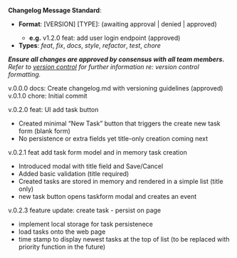 **Changelog Message Standard**:
- **Format**: [VERSION] [TYPE]: <description> (awaiting approval | denied | approved)
  - **e.g.** v1.2.0 feat: add user login endpoint (approved)
- **Types**: *feat*, *fix*, *docs*, *style*, *refactor*, *test*, *chore*

__***Ensure all changes are approved by consensus with all team members.***__ <br />
*Refer to [version control](https://scu-it.atlassian.net/wiki/spaces/MSD425GC2/pages/329744404/Configuration+Management#3.-Version-Control) for further information re: version control formatting.*

v.0.0.0 docs: Create changelog.md with versioning guidelines (approved)
v.0.1.0 chore: Initial commit

v.0.2.0 feat: UI add task button
- Created minimal “New Task” button that triggers the create new task form (blank form)
- No persistence or extra fields yet title-only creation coming next

 v.0.2.1 feat add task form model and in memory task creation
 - Introduced <TaskForm> modal with title field and Save/Cancel
 - Added basic validation (title required)
 - Created tasks are stored in memory and rendered in a simple list (title only)
 - new task button opens taskform modal and creates an event

v.0.2.3  feature update: create task - persist on page
- implement local storage for task persistenece
- load tasks onto the web page
- time stamp to display newest tasks at the top of list (to be replaced with priority function in the future)